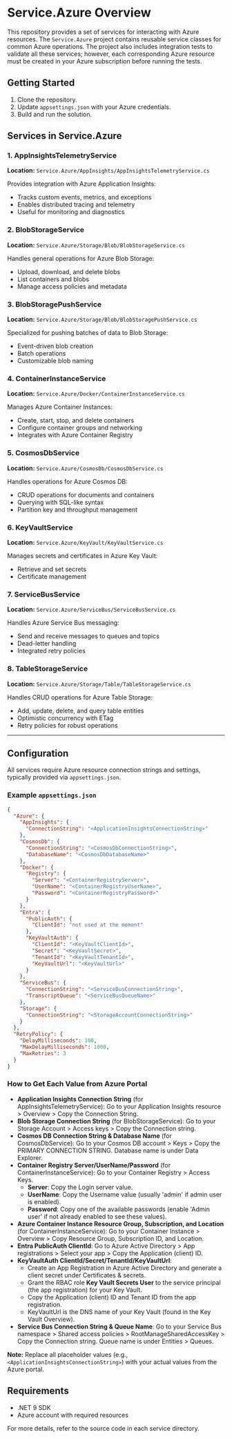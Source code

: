 # Service.Azure Overview

This repository provides a set of services for interacting with Azure resources. The `Service.Azure` project contains reusable service classes for common Azure operations. The project also includes integration tests to validate all these services; however, each corresponding Azure resource must be created in your Azure subscription before running the tests.


## Getting Started
1. Clone the repository.
2. Update `appsettings.json` with your Azure credentials.
3. Build and run the solution.

## Services in Service.Azure

### 1. AppInsightsTelemetryService
**Location:** `Service.Azure/AppInsights/AppInsightsTelemetryService.cs`

Provides integration with Azure Application Insights:
- Tracks custom events, metrics, and exceptions
- Enables distributed tracing and telemetry
- Useful for monitoring and diagnostics

### 2. BlobStorageService
**Location:** `Service.Azure/Storage/Blob/BlobStorageService.cs`

Handles general operations for Azure Blob Storage:
- Upload, download, and delete blobs
- List containers and blobs
- Manage access policies and metadata

### 3. BlobStoragePushService
**Location:** `Service.Azure/Storage/Blob/BlobStoragePushService.cs`

Specialized for pushing batches of data to Blob Storage:
- Event-driven blob creation
- Batch operations
- Customizable blob naming

### 4. ContainerInstanceService
**Location:** `Service.Azure/Docker/ContainerInstanceService.cs`

Manages Azure Container Instances:
- Create, start, stop, and delete containers
- Configure container groups and networking
- Integrates with Azure Container Registry

### 5. CosmosDbService
**Location:** `Service.Azure/CosmosDb/CosmosDbService.cs`

Handles operations for Azure Cosmos DB:
- CRUD operations for documents and containers
- Querying with SQL-like syntax
- Partition key and throughput management

### 6. KeyVaultService
**Location:** `Service.Azure/KeyVault/KeyVaultService.cs`

Manages secrets and certificates in Azure Key Vault:
- Retrieve and set secrets
- Certificate management

### 7. ServiceBusService
**Location:** `Service.Azure/ServiceBus/ServiceBusService.cs`

Handles Azure Service Bus messaging:
- Send and receive messages to queues and topics
- Dead-letter handling
- Integrated retry policies

### 8. TableStorageService
**Location:** `Service.Azure/Storage/Table/TableStorageService.cs`

Handles CRUD operations for Azure Table Storage:
- Add, update, delete, and query table entities
- Optimistic concurrency with ETag
- Retry policies for robust operations

---

## Configuration
All services require Azure resource connection strings and settings, typically provided via `appsettings.json`.

### Example `appsettings.json`
```json
{
  "Azure": {
    "AppInsights": {
      "ConnectionString": "<ApplicationInsightsConnectionString>"
    },
    "CosmosDb": {
      "ConnectionString": "<CosmosDbConnectionString>",
      "DatabaseName": "<CosmosDbDatabaseName>"
    },
    "Docker": {
      "Registry": {
        "Server": "<ContainerRegistryServer>",
        "UserName": "<ContainerRegistryUserName>",
        "Password": "<ContainerRegistryPassword>"
      }
    },
    "Entra": {
      "PublicAuth": {
        "ClientId": "not used at the moment"
      },
      "KeyVaultAuth": {
        "ClientId": "<KeyVaultClientId>",
        "Secret": "<KeyVaultSecret>",
        "TenantId": "<KeyVaultTenantId>",
        "KeyVaultUrl": "<KeyVaultUrl>"
      }
    },
    "ServiceBus": {
      "ConnectionString": "<ServiceBusConnectionString>",
      "TranscriptQueue": "<ServiceBusQueueName>"
    },
    "Storage": {
      "ConnectionString": "<StorageAccountConnectionString>"
    }
  },
  "RetryPolicy": {
    "DelayMilliseconds": 100,
    "MaxDelayMilliseconds": 1000,
    "MaxRetries": 3
  }
}
```

### How to Get Each Value from Azure Portal

- **Application Insights Connection String** (for AppInsightsTelemetryService): Go to your Application Insights resource > Overview > Copy the Connection String.
- **Blob Storage Connection String** (for BlobStorageService): Go to your Storage Account > Access keys > Copy the Connection string.
- **Cosmos DB Connection String & Database Name** (for CosmosDbService): Go to your Cosmos DB account > Keys > Copy the PRIMARY CONNECTION STRING. Database name is under Data Explorer.
- **Container Registry Server/UserName/Password** (for ContainerInstanceService): Go to your Container Registry > Access Keys. 
  - **Server**: Copy the Login server value.
  - **UserName**: Copy the Username value (usually 'admin' if admin user is enabled).
  - **Password**: Copy one of the available passwords (enable 'Admin user' if not already enabled to see these values).
- **Azure Container Instance Resource Group, Subscription, and Location** (for ContainerInstanceService): Go to your Container Instance > Overview > Copy Resource Group, Subscription ID, and Location.
- **Entra PublicAuth ClientId**: Go to Azure Active Directory > App registrations > Select your app > Copy the Application (client) ID.
- **KeyVaultAuth ClientId/Secret/TenantId/KeyVaultUrl**: 
  - Create an App Registration in Azure Active Directory and generate a client secret under Certificates & secrets.
  - Grant the RBAC role **Key Vault Secrets User** to the service principal (the app registration) for your Key Vault.
  - Copy the Application (client) ID and Tenant ID from the app registration.
  - KeyVaultUrl is the DNS name of your Key Vault (found in the Key Vault Overview).
- **Service Bus Connection String & Queue Name**: Go to your Service Bus namespace > Shared access policies > RootManageSharedAccessKey > Copy the Connection string. Queue name is under Entities > Queues.

**Note:** Replace all placeholder values (e.g., `<ApplicationInsightsConnectionString>`) with your actual values from the Azure portal.

## Requirements
- .NET 9 SDK
- Azure account with required resources

For more details, refer to the source code in each service directory.
